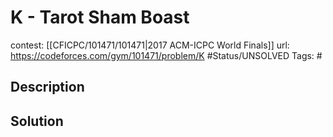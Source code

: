 # K - Tarot Sham Boast

contest: [[CFICPC/101471/101471|2017 ACM-ICPC World Finals]]
url: https://codeforces.com/gym/101471/problem/K
#Status/UNSOLVED
Tags: #

## Description

## Solution

